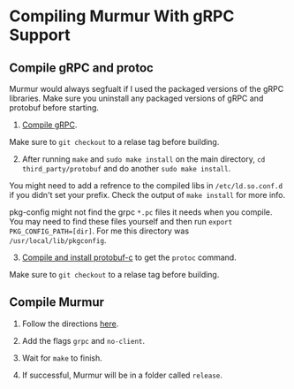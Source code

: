 # Compiling Murmur With gRPC Support

## Compile gRPC and protoc

Murmur would always segfualt if I used the packaged versions of the gRPC libraries. Make sure you uninstall any packaged versions of gRPC and protobuf before starting.

1. [Compile gRPC](https://github.com/grpc/grpc/blob/master/BUILDING.md).

Make sure to `git checkout` to a relase tag before building.

2. After running `make` and `sudo make install` on the main directory, `cd third_party/protobuf` and do another `sudo make install`.

You might need to add a refrence to the compiled libs in `/etc/ld.so.conf.d` if you didn't set your prefix. Check the output of `make install` for more info.

pkg-config might not find the grpc `*.pc` files it needs when you compile. You may need to find these files yourself and then run `export PKG_CONFIG_PATH=[dir]`. For me this directory was `/usr/local/lib/pkgconfig`.

3. [Compile and install protobuf-c](https://github.com/protobuf-c/protobuf-c#building) to get the `protoc` command.

Make sure to `git checkout` to a relase tag before building.

## Compile Murmur

1. Follow the directions [here](https://github.com/mumble-voip/mumble/blob/master/INSTALL).

2. Add the flags `grpc` and `no-client`.

3. Wait for `make` to finish.

4. If successful, Murmur will be in a folder called `release`.
